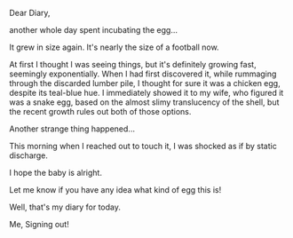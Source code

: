 Dear Diary,

another whole day spent incubating the egg...

It grew in size again. It's nearly the size of a football now.

At first I thought I was seeing things, but it's definitely growing fast, seemingly exponentially. When I had first discovered it, while rummaging through the discarded lumber pile, I thought for sure it was a chicken egg, despite its teal-blue hue. I immediately showed it to my wife, who figured it was a snake egg, based on the almost slimy translucency of the shell, but the recent growth rules out both of those options.

Another strange thing happened...

This morning when I reached out to touch it, I was shocked as if by static discharge.

I hope the baby is alright.

Let me know if you have any idea what kind of egg this is!

Well, that's my diary for today.

Me, Signing out!
